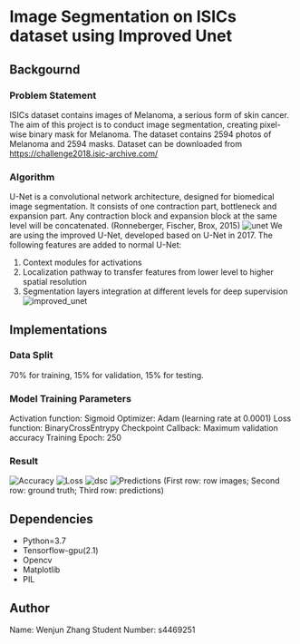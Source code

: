 # Image Segmentation on ISICs dataset using Improved Unet

## Backgournd
### Problem Statement
ISICs dataset contains images of Melanoma, a serious form of skin cancer. The aim of this project is to conduct image segmentation, creating pixel-wise binary mask for Melanoma. The dataset contains 2594 photos of Melanoma and 2594 masks. 
Dataset can be downloaded from https://challenge2018.isic-archive.com/

### Algorithm
U-Net is a convolutional network architecture, designed for biomedical image segmentation. It consists of one contraction part, bottleneck and expansion part. Any contraction block and expansion block at the same level will be concatenated. (Ronneberger, Fischer, Brox, 2015)
![unet]((images/unet.png))
We are using the improved U-Net, developed based on U-Net in 2017. The following features are added to normal U-Net:
1. Context modules for activations
2. Localization pathway to transfer features from lower level to higher spatial resolution
3. Segmentation layers integration at different levels for deep supervision
![improved_unet]((images/improved_unet.png))

## Implementations
### Data Split
70% for training, 15% for validation, 15% for testing.

### Model Training Parameters
Activation function: Sigmoid
Optimizer: Adam (learning rate at 0.0001)
Loss function: BinaryCrossEntrypy
Checkpoint Callback: Maximum validation accuracy
Training Epoch: 250

### Result
![Accuracy]((images/acc.png))
![Loss]((images/loss.png))
![dsc]((images/dsc.png))
![Predictions]((images/predictions.png))
(First row: row images; Second row: ground truth; Third row: predictions)

## Dependencies
* Python=3.7
* Tensorflow-gpu(2.1)
* Opencv
* Matplotlib
* PIL


## Author
Name: Wenjun Zhang
Student Number: s4469251
